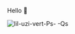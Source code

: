 Hello 🤙

![lil-uzi-vert-Ps- -Qs](https://user-images.githubusercontent.com/12478239/189327247-818e3ce5-4545-4a15-be8b-b1f967bf4f27.gif)
